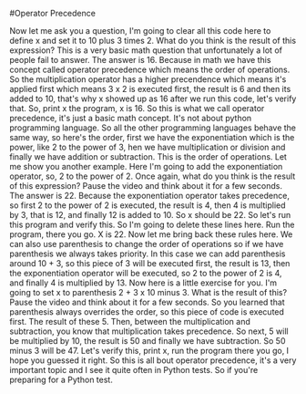 #Operator Precedence

Now let me ask you a question, I'm going to clear all this code here to define x and set it to 10 plus 3 times 2. 
What do you think is the result of this expression? This is a very basic math question that unfortunately a lot of people fail to answer.
The answer is 16. 
Because in math we have this concept called operator precedence which means the order of operations. 
So the multiplication operator has a higher precendence which means it's applied first which means 3 x 2 is executed first, the result is 6 and then its added to 10, that's why x showed up as 16 after we run this code, let's verify that. 
So, print x the program, x is 16. 
So this is what we call operator precedence, it's just a basic math concept.
It's not about python programming language. 
So all the other programming languages behave the same way, so here's the order, first we have the exponentiation which is the power, like 2 to the power of 3, hen we have multiplication or division and finally we have addition or subtraction.
This is the order of operations. 
Let me show you another example.
Here I'm going to add the exponentiation operator, so, 2 to the power of 2. 
Once again, what do you think is the result of this expression? Pause the video and think about it for a few seconds.
The answer is 22.
Because the exponentiation operator takes precedence, so first 2 to the power of 2 is executed, the result is 4, then 4 is multiplied by 3, that is 12, and finally 12 is added to 10. 
So x should be 22.
So let's run this program and verify this. 
So I'm going to delete these lines here. 
Run the program, there you go. 
X is 22. 
Now let me bring back these rules here.
We can also use parenthesis to change the order of operations so if we have parenthesis we always takes priority. 
In this case we can add parenthesis around 10 + 3, so this piece of 3 will be executed first, the result is 13, then the exponentiation operator will be executed, so 2 to the power of 2 is 4, and finally 4 is multiplied by 13.
Now here is a little exercise for you. 
I'm going to set x to parenthesis 2 + 3 x 10 minus 3. 
What is the result of this? Pause the video and think about it for a few seconds.
So you learned that parenthesis always overrides the order, so this piece of code is executed first. 
The result of these 5. 
Then, between the multiplication and subtraction, you know that multiplication takes precedence.
So next, 5 will be multiplied by 10, the result is 50 and finally we have subtraction. 
So 50 minus 3 will be 47. 
Let's verify this, print x, run the program there you go, I hope you guessed it right.
So this is all bout operator precedence, it's a very important topic and I see it quite often in Python tests. 
So if you're preparing for a Python test.